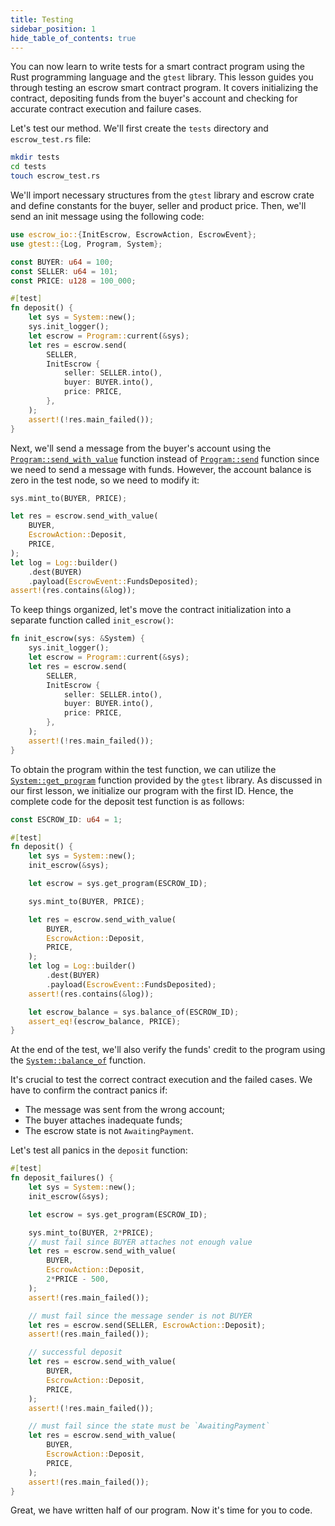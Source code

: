 ```yaml
---
title: Testing
sidebar_position: 1
hide_table_of_contents: true
---
```


You can now learn to write tests for a smart contract program using the Rust programming language and the `gtest` library. This lesson guides you through testing an escrow smart contract program. It covers initializing the contract, depositing funds from the buyer's account and checking for accurate contract execution and failure cases.

Let's test our method. We'll first create the `tests` directory and `escrow_test.rs` file:

```bash
mkdir tests
cd tests
touch escrow_test.rs
```

We'll import necessary structures from the `gtest` library and escrow crate and define constants for the buyer, seller and product price. Then, we'll send an init message using the following code:

```rust title="tests/escrow_test.rs"
use escrow_io::{InitEscrow, EscrowAction, EscrowEvent};
use gtest::{Log, Program, System};

const BUYER: u64 = 100;
const SELLER: u64 = 101;
const PRICE: u128 = 100_000;

#[test]
fn deposit() {
    let sys = System::new();
    sys.init_logger();
    let escrow = Program::current(&sys);
    let res = escrow.send(
        SELLER,
        InitEscrow {
            seller: SELLER.into(),
            buyer: BUYER.into(),
            price: PRICE,
        },
    );
    assert!(!res.main_failed());
}
```

Next, we'll send a message from the buyer's account using the
[`Program::send_with_value`](https://docs.gear.rs/gtest/struct.Program.html#method.send_with_value) function instead of [`Program::send`](https://docs.gear.rs/gtest/struct.Program.html#method.send) function since we need to send a message with funds. However, the account balance is zero in the test node, so we need to modify it:

```rust title="tests/escrow_test.rs"
sys.mint_to(BUYER, PRICE);

let res = escrow.send_with_value(
    BUYER,
    EscrowAction::Deposit,
    PRICE,
);
let log = Log::builder()
    .dest(BUYER)
    .payload(EscrowEvent::FundsDeposited);
assert!(res.contains(&log));
```

To keep things organized, let's move the contract initialization into a separate function called `init_escrow()`:

```rust title="tests/escrow_test.rs"
fn init_escrow(sys: &System) {
    sys.init_logger();
    let escrow = Program::current(&sys);
    let res = escrow.send(
        SELLER,
        InitEscrow {
            seller: SELLER.into(),
            buyer: BUYER.into(),
            price: PRICE,
        },
    );
    assert!(!res.main_failed());
}
```

To obtain the program within the test function, we can utilize the [`System::get_program`](https://docs.gear.rs/gtest/struct.System.html#method.get_program) function provided by the `gtest` library. As discussed in our first lesson, we initialize our program with the first ID. Hence, the complete code for the deposit test function is as follows:

```rust title="tests/escrow_test.rs"
const ESCROW_ID: u64 = 1;

#[test]
fn deposit() {
    let sys = System::new();
    init_escrow(&sys);

    let escrow = sys.get_program(ESCROW_ID);

    sys.mint_to(BUYER, PRICE);

    let res = escrow.send_with_value(
        BUYER,
        EscrowAction::Deposit,
        PRICE,
    );
    let log = Log::builder()
        .dest(BUYER)
        .payload(EscrowEvent::FundsDeposited);
    assert!(res.contains(&log));

    let escrow_balance = sys.balance_of(ESCROW_ID);
    assert_eq!(escrow_balance, PRICE);
}
```

At the end of the test, we'll also verify the funds' credit to the program using the [`System::balance_of`](https://docs.gear.rs/gtest/struct.System.html#method.balance_of) function.

It's crucial to test the correct contract execution and the failed cases. We have to confirm the contract panics if:

- The message was sent from the wrong account;
- The buyer attaches inadequate funds;
- The escrow state is not `AwaitingPayment`.

Let's test all panics in the `deposit` function:

```rust title="tests/escrow_test.rs"
#[test]
fn deposit_failures() {
    let sys = System::new();
    init_escrow(&sys);

    let escrow = sys.get_program(ESCROW_ID);

    sys.mint_to(BUYER, 2*PRICE);
    // must fail since BUYER attaches not enough value
    let res = escrow.send_with_value(
        BUYER,
        EscrowAction::Deposit,
        2*PRICE - 500,
    );
    assert!(res.main_failed());

    // must fail since the message sender is not BUYER
    let res = escrow.send(SELLER, EscrowAction::Deposit);
    assert!(res.main_failed());

    // successful deposit
    let res = escrow.send_with_value(
        BUYER,
        EscrowAction::Deposit,
        PRICE,
    );
    assert!(!res.main_failed());

    // must fail since the state must be `AwaitingPayment`
    let res = escrow.send_with_value(
        BUYER,
        EscrowAction::Deposit,
        PRICE,
    );
    assert!(res.main_failed());
}
```

Great, we have written half of our program. Now it's time for you to code.

